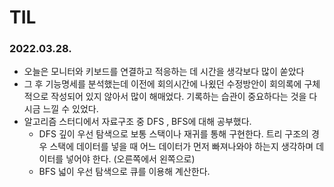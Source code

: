 # TIL

### 2022.03.28.

- 오늘은 모니터와 키보드를 연결하고 적응하는 데 시간을 생각보다 많이 쏟았다
- 그 후 기능명세를 분석했는데 이전에 회의시간에 나욌던 수정방안이 회의록에 구체적으로 작성되어 있지 않아서 많이 해매었다. 기록하는 습관이 중요하다는 것을 다시금 느낄 수 있었다.
- 알고리즘 스터디에서 자료구조 중 DFS , BFS에 대해 공부했다.
  - DFS 깊이 우선 탐색으로 보통 스택이나 재귀를 통해 구현한다. 트리 구조의 경우 스택에 데이터를 넣을 때 어느 데이터가 먼저 빠져나와야 하는지 생각하며 데이터를 넣어야 한다. (오른쪽에서 왼쪽으로)
  - BFS 넓이 우선 탐색으로 큐를 이용해 계산한다.
